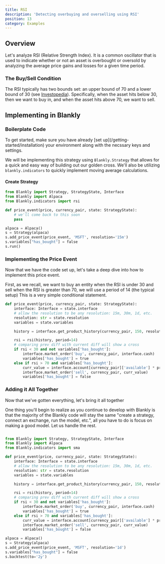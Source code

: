 ```yaml
---
title: RSI
description: 'Detecting overbuying and overselling using RSI'
position: 13
category: Examples
---
```


## Overview

Let's analyze RSI (Relative Strength Index). It is a common oscillator that is used to indicate whether or not an asset is overbought or oversold by analyzing the average price gains and losses for a given time period. 

### The Buy/Sell Condition

The RSI typically has two bounds set: an upper bound of 70 and a lower bound of 30 (see [Investopedia](https://www.investopedia.com/terms/r/rsi.asp)). Specifically, when the asset hits below 30, then we want to buy in, and when the asset hits above 70, we want to sell. 

## Implementing in Blankly

### Boilerplate Code

<alert>
To get started, make sure you have already [set up](/getting-started/installation) your environment along with the necssary keys and settings. 
</alert>

We will be implementing this strategy using `Blankly.Strategy` that allows for a quick and easy way of building out our golden cross. We'll also be utilizing `blankly.indicators` to quickly implement moving average calculations. 

#### Create Strategy

```python
from Blankly import Strategy, StrategyState, Interface
from Blankly import Alpaca
from Blankly.indicators import rsi

def price_event(price, currency_pair, state: StrategyState):
    # we'll come back to this soon
    pass

alpaca = Alpaca()
s = Strategy(alpaca)
s.add_price_event(price_event, 'MSFT', resolution='15m')
s.variables["has_bought"] = false
s.run()
```

### Implementing the Price Event

Now that we have the code set up, let's take a deep dive into how to implement this price event.

First, as we recall, we want to buy an entity when the RSI is under 30 and sell when the RSI is greater than 70, we will use a period of 14 (the typical setup)
This is a very simple conditional statement. 

```python
def price_event(price, currency_pair, state: StrategyState):
    interface: Interface = state.interface
    # allow the resolution to be any resolution: 15m, 30m, 1d, etc.
    resolution: str = state.resolution
    variables = state.variables

    history = interface.get_product_history(currency_pair, 150, resolution)

    rsi = rsi(history, period=14)
    # comparing prev diff with current diff will show a cross
    if rsi < 30 and not variables['has_bought']:
        interface.market_order('buy', currency_pair, interface.cash)
        variables['has_bought'] = true
    else if rsi > 70 and variables['has_bought']:
        curr_value = interface.account[currency_pair]['available'] * price
        interface.market_order('sell', currency_pair, curr_value)
        variables['has_bought'] = false
```

### Adding it All Together

Now that we've gotten everything, let's bring it all together

<alert type="success">
One thing you'll begin to realize as you continue to develop with Blankly is that the majority of the Blankly code will stay the same "create a strategy, connect an exchange, run the model, etc.", all you have to do is focus on making a good model. Let us handle the rest.
</alert>

```python

from Blankly import Strategy, StrategyState, Interface
from Blankly import Alpaca
from Blankly.indicators import sma

def price_event(price, currency_pair, state: StrategyState):
    interface: Interface = state.interface
    # allow the resolution to be any resolution: 15m, 30m, 1d, etc.
    resolution: str = state.resolution
    variables = state.variables

    history = interface.get_product_history(currency_pair, 150, resolution)

    rsi = rsi(history, period=14)
    # comparing prev diff with current diff will show a cross
    if rsi < 30 and not variables['has_bought']:
        interface.market_order('buy', currency_pair, interface.cash)
        variables['has_bought'] = true
    else if rsi > 70 and variables['has_bought']:
        curr_value = interface.account[currency_pair]['available'] * price
        interface.market_order('sell', currency_pair, curr_value)
        variables['has_bought'] = false

alpaca = Alpaca()
s = Strategy(alpaca)
s.add_price_event(price_event, 'MSFT', resolution='1d')
s.variables["has_bought"] = false
s.backtest(to='2y')
```